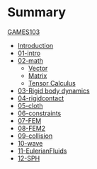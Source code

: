 # Summary

[GAMES103]()

- [Introduction](README.md)
- [01-intro](1_intro.md)
- [02-math]()
  - [Vector](2_math_vector.md)
  - [Matrix](2_math_matrix.md)
  - [Tensor Calculus](2_math_calculus.md)
- [03-Rigid body dynamics](3_rigid.md)
- [04-rigidcontact](rigidcontact.md)
- [05-cloth](cloth.md)
- [06-constraints](constraints.md)
- [07-FEM](FEM.md)
- [08-FEM2](FEM2.md)
- [09-collision](collision.md)
- [10-wave](wave.md)
- [11-EulerianFluids](EulerianFluids.md)
- [12-SPH](SPH.md)